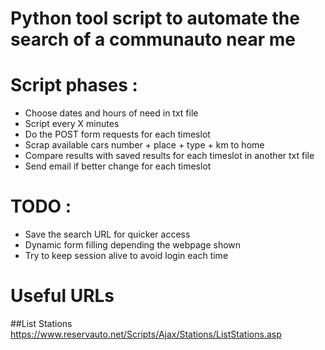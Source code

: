 # Python tool script to automate the search of a communauto near me

# Script phases : 
- Choose dates and hours of need in txt file
- Script every X minutes
- Do the POST form requests for each timeslot
- Scrap available cars number + place + type + km to home
- Compare results with saved results for each timeslot in another txt file
- Send email if better change for each timeslot

# TODO : 
- Save the search URL for quicker access
- Dynamic form filling depending the webpage shown
- Try to keep session alive to avoid login each time

# Useful URLs

##List Stations
https://www.reservauto.net/Scripts/Ajax/Stations/ListStations.asp

